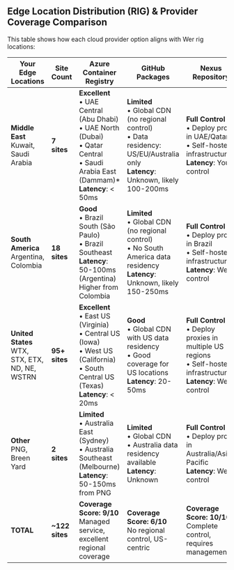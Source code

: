 ## Edge Location Distribution (RIG) & Provider Coverage Comparison

This table shows how each cloud provider option aligns with Wer rig locations:

| Your Edge Locations | Site Count | **Azure Container Registry** | **GitHub Packages** | **Nexus Repository** |
|---------------------|------------|------------------------------|---------------------|----------------------|
| **Middle East**<br>Kuwait, Saudi Arabia | **7 sites** |  **Excellent**<br>• UAE Central (Abu Dhabi)<br>• UAE North (Dubai)<br>• Qatar Central<br>• Saudi Arabia East (Dammam)*<br>**Latency**: < 50ms |  **Limited**<br>• Global CDN (no regional control)<br>• Data residency: US/EU/Australia only<br>**Latency**: Unknown, likely 100-200ms |  **Full Control**<br>• Deploy proxy in UAE/Qatar<br>• Self-hosted infrastructure<br>**Latency**: You control |
| **South America**<br>Argentina, Colombia | **18 sites** |  **Good**<br>• Brazil South (São Paulo)<br>• Brazil Southeast<br>**Latency**: 50-100ms (Argentina)<br>Higher from Colombia |  **Limited**<br>• Global CDN (no regional control)<br>• No South America data residency<br>**Latency**: Unknown, likely 150-250ms |  **Full Control**<br>• Deploy proxy in Brazil<br>• Self-hosted infrastructure<br>**Latency**: We control |
| **United States**<br>WTX, STX, ETX, ND, NE, WSTRN | **95+ sites** |  **Excellent**<br>• East US (Virginia)<br>• Central US (Iowa)<br>• West US (California)<br>• South Central US (Texas)<br>**Latency**: < 20ms |  **Good**<br>• Global CDN with US data residency<br>• Good coverage for US locations<br>**Latency**: 20-50ms |  **Full Control**<br>• Deploy proxies in multiple US regions<br>• Self-hosted infrastructure<br>**Latency**: We control |
| **Other**<br>PNG, Breen Yard | **2 sites** |  **Limited**<br>• Australia East (Sydney)<br>• Australia Southeast (Melbourne)<br>**Latency**: 50-150ms from PNG |  **Limited**<br>• Global CDN<br>• Australia data residency available<br>**Latency**: Unknown |  **Full Control**<br>• Deploy proxy in Australia/Asia-Pacific<br>**Latency**: We control |
| **TOTAL** | **~122 sites** | **Coverage Score: 9/10**<br>Managed service, excellent regional coverage | **Coverage Score: 6/10**<br>No regional control, US-centric | **Coverage Score: 10/10**<br>Complete control, requires management |

